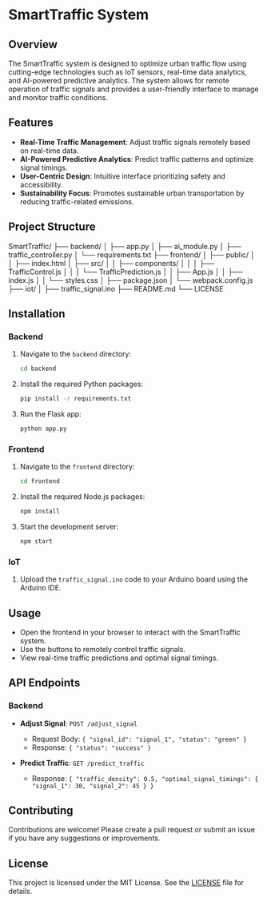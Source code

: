 # SmartTraffic System

## Overview

The SmartTraffic system is designed to optimize urban traffic flow using cutting-edge technologies such as IoT sensors, real-time data analytics, and AI-powered predictive analytics. The system allows for remote operation of traffic signals and provides a user-friendly interface to manage and monitor traffic conditions.

## Features

- **Real-Time Traffic Management**: Adjust traffic signals remotely based on real-time data.
- **AI-Powered Predictive Analytics**: Predict traffic patterns and optimize signal timings.
- **User-Centric Design**: Intuitive interface prioritizing safety and accessibility.
- **Sustainability Focus**: Promotes sustainable urban transportation by reducing traffic-related emissions.

## Project Structure

SmartTraffic/
├── backend/
│ ├── app.py
│ ├── ai_module.py
│ ├── traffic_controller.py
│ └── requirements.txt
├── frontend/
│ ├── public/
│ │ ├── index.html
│ ├── src/
│ │ ├── components/
│ │ │ ├── TrafficControl.js
│ │ │ └── TrafficPrediction.js
│ │ ├── App.js
│ │ ├── index.js
│ │ └── styles.css
│ ├── package.json
│ └── webpack.config.js
├── iot/
│ ├── traffic_signal.ino
├── README.md
└── LICENSE


## Installation

### Backend

1. Navigate to the `backend` directory:
    ```bash
    cd backend
    ```

2. Install the required Python packages:
    ```bash
    pip install -r requirements.txt
    ```

3. Run the Flask app:
    ```bash
    python app.py
    ```

### Frontend

1. Navigate to the `frontend` directory:
    ```bash
    cd frontend
    ```

2. Install the required Node.js packages:
    ```bash
    npm install
    ```

3. Start the development server:
    ```bash
    npm start
    ```

### IoT

1. Upload the `traffic_signal.ino` code to your Arduino board using the Arduino IDE.

## Usage

- Open the frontend in your browser to interact with the SmartTraffic system.
- Use the buttons to remotely control traffic signals.
- View real-time traffic predictions and optimal signal timings.

## API Endpoints

### Backend

- **Adjust Signal**: `POST /adjust_signal`
  - Request Body: `{ "signal_id": "signal_1", "status": "green" }`
  - Response: `{ "status": "success" }`

- **Predict Traffic**: `GET /predict_traffic`
  - Response: `{ "traffic_density": 0.5, "optimal_signal_timings": { "signal_1": 30, "signal_2": 45 } }`

## Contributing

Contributions are welcome! Please create a pull request or submit an issue if you have any suggestions or improvements.

## License

This project is licensed under the MIT License. See the [LICENSE](LICENSE) file for details.
